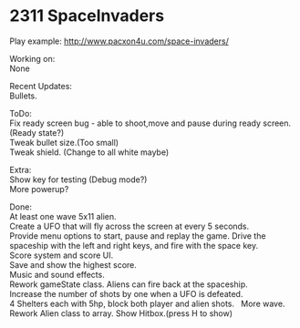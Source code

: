 # 2311 SpaceInvaders 

Play example: http://www.pacxon4u.com/space-invaders/

Working on:   
None    

Recent Updates:       
Bullets.

ToDo:   
Fix ready screen bug - able to shoot,move and pause during ready screen. (Ready state?)    
Tweak bullet size.(Too small)    
Tweak shield. (Change to all white maybe)   

Extra:    
Show key for testing (Debug mode?)    
More powerup?   

Done:   
At least one wave 5x11 alien.  
Create a UFO that will fly across the screen at every 5 seconds.  
Provide menu options to start, pause and replay the game. 
Drive the spaceship with the left and right keys, and fire with the space key.  
Score system and score UI.  
Save and show the highest score.  
Music and sound effects.  
Rework gameState class. 
Aliens can fire back at the spaceship.  
Increase the number of shots by one when a UFO is defeated.  
4 Shelters each with 5hp, block both player and alien shots.  
More wave. 
Rework Alien class to array. 
Show Hitbox.(press H to show)


